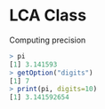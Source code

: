 # LCA Class


Computing precision
```R
> pi
[1] 3.141593
> getOption("digits")
[1] 7
> print(pi, digits=10)
[1] 3.141592654
```
